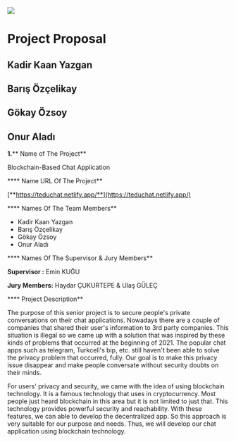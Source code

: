 ![](RackMultipart20211017-4-1rums2j_html_3882503174720e10.png)

# **Project Proposal**

## Kadir Kaan Yazgan

## Barış Özçelikay

## Gökay Özsoy

## Onur Aladı

**1.**** Name of The Project**

Blockchain-Based Chat Application

**** Name URL Of The Project**

[**https://teduchat.netlify.app/**](https://teduchat.netlify.app/)

**** Names Of The Team Members**

- Kadir Kaan Yazgan
- Barış Özçelikay
- Gökay Özsoy
- Onur Aladı

**** Names Of The Supervisor &amp; Jury Members**

**Supervisor :** Emin KUĞU

**Jury Members:** Haydar ÇUKURTEPE &amp; Ulaş GÜLEÇ

**** Project Description**

The purpose of this senior project is to secure people&#39;s private conversations on their chat applications. Nowadays there are a couple of companies that shared their user&#39;s information to 3rd party companies. This situation is illegal so we came up with a solution that was inspired by these kinds of problems that occurred at the beginning of 2021. The popular chat apps such as telegram, Turkcell&#39;s bip, etc. still haven&#39;t been able to solve the privacy problem that occurred, fully. Our goal is to make this privacy issue disappear and make people conversate without security doubts on their minds.

For users&#39; privacy and security, we came with the idea of using blockchain technology. It is a famous technology that uses in cryptocurrency. Most people just heard blockchain in this area but it is not limited to just that. This technology provides powerful security and reachability. With these features, we can able to develop the decentralized app. So this approach is very suitable for our purpose and needs. Thus, we will develop our chat application using blockchain technology.
